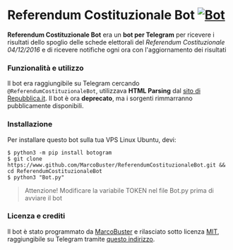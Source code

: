 # Referendum Costituzionale Bot [![Bot](https://img.shields.io/badge/Telegram-@ReferendumCostituzionaleBot-red.svg?style=flat)][Bot]
**Referendum Costituzionale Bot** era un **bot per Telegram** per ricevere i risultati dello spoglio delle schede elettorali del *Referendum Costituzionale 04/12/2016* e di ricevere notifiche ogni ora con l'aggiornamento dei risultati

### Funzionalità e utilizzo
Il bot era raggiungibile su Telegram cercando `@ReferendumCostituzionaleBot`, utilizzava **HTML Parsing** dal [sito di Repubblica.it][Repubblica]. Il bot è ora **deprecato**, ma i sorgenti rimmarranno pubblicamente disponibili.

### Installazione
Per installare questo bot sulla tua VPS Linux Ubuntu, devi:

    $ python3 -m pip install botogram
    $ git clone https://www.github.com/MarcoBuster/ReferendumCostituzionaleBot.git && cd ReferendumCostituzionaleBot
    $ python3 "Bot.py"

> Attenzione! Modificare la variabile TOKEN nel file Bot.py prima di avviare il bot

### Licenza e crediti
Il bot è stato programmato da [MarcoBuster][Marco] e rilasciato sotto licenza [MIT][MIT], raggiungibile su Telegram tramite [questo indirizzo][Bot].

[Bot]: https://telegram.me/ReferendumCostituzionaleBot
[Marco]: https://www.github.com/MarcoBuster
[MIT]: https://opensource.org/licenses/MIT
[Repubblica]: http://www.repubblica.it/static/speciale/2016/referendum/costituzionale/?refresh_cens
